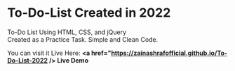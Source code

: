 # To-Do-List Created in 2022
To-Do List Using HTML, CSS, and jQuery
<br>Created as a Practice Task. Simple and Clean Code.

You can visit it Live Here: <b> <a href="https://zainashrafofficial.github.io/To-Do-List-2022 /> Live Demo </a> </b>
